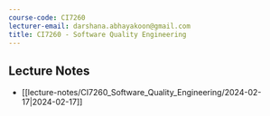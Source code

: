 ```yaml
---
course-code: CI7260
lecturer-email: darshana.abhayakoon@gmail.com
title: CI7260 - Software Quality Engineering
---
```



## Lecture Notes

* [[lecture-notes/CI7260_Software_Quality_Engineering/2024-02-17|2024-02-17]]
